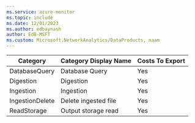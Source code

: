```yaml
---
ms.service: azure-monitor
ms.topic: include
ms.date: 12/01/2023
ms.author: edbaynash
author: EdB-MSFT
ms.custom: Microsoft.NetworkAnalytics/DataProducts, naam
---
```

  
  
|Category|Category Display Name|Costs To Export|
|---|---|---|
|DatabaseQuery |Database Query |Yes |
|Digestion |Digestion |Yes |
|Ingestion |Ingestion |Yes |
|IngestionDelete |Delete ingested file |Yes |
|ReadStorage |Output storage read |Yes |